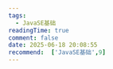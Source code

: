 ```yaml
---
tags:
  - JavaSE基础
readingTime: true
comment: false
date: 2025-06-18 20:08:55
recommend:  ['JavaSE基础',9]
---
```

